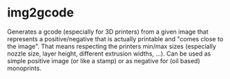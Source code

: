 # img2gcode
Generates a gcode (especially for 3D printers) from a given image that represents a positive/negative that is actually printable and "comes close to the image". That means respecting the printers min/max sizes (especially nozzle size, layer height, different extrusion widths, ...). Can be used as simple positive image (or like a stamp) or as negative for (oil based) monoprints.
